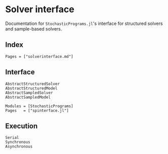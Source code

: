 # Solver interface

Documentation for `StochasticPrograms.jl`'s interface for structured solvers and sample-based solvers.

## Index

```@index
Pages = ["solverinterface.md"]
```

## Interface

```@docs
AbstractStructuredSolver
AbstractStructuredModel
AbstractSampledSolver
AbstractSampledModel
```

```@autodocs
Modules = [StochasticPrograms]
Pages   = ["spinterface.jl"]
```

## Execution

```@docs
Serial
Synchronous
Asynchronous
```
